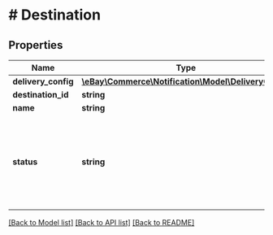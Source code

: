 # # Destination

## Properties

Name | Type | Description | Notes
------------ | ------------- | ------------- | -------------
**delivery_config** | [**\eBay\Commerce\Notification\Model\DeliveryConfig**](DeliveryConfig.md) |  | [optional]
**destination_id** | **string** | The unique identifier for the destination. | [optional]
**name** | **string** | The name associated with this destination. | [optional]
**status** | **string** | The status for this destination.&lt;br&gt;&lt;br&gt;&lt;span class&#x3D;\&quot;tablenote\&quot;&gt;&lt;b&gt;Note:&lt;/b&gt; The &lt;b&gt;MARKED_DOWN&lt;/b&gt; value is set by eBay systems and cannot be used in a create or update call by applications.&lt;/span&gt;&lt;br&gt;&lt;br&gt;&lt;b&gt;Valid values:&lt;/b&gt;&lt;ul&gt;&lt;li&gt;&lt;code&gt;ENABLED&lt;/code&gt;&lt;/li&gt;&lt;li&gt;&lt;code&gt;DISABLED&lt;/code&gt;&lt;/li&gt;&lt;li&gt;&lt;code&gt;MARKED_DOWN&lt;/code&gt;&lt;/li&gt;&lt;/ul&gt; For implementation help, refer to &lt;a href&#x3D;&#39;https://developer.ebay.com/api-docs/commerce/notification/types/api:DestinationStatusEnum&#39;&gt;eBay API documentation&lt;/a&gt; | [optional]

[[Back to Model list]](../../README.md#models) [[Back to API list]](../../README.md#endpoints) [[Back to README]](../../README.md)
